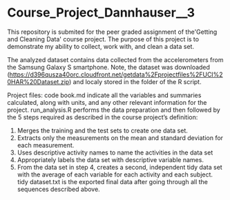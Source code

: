 # Course_Project_Dannhauser__3

This repository is submited for the peer graded assignment of the'Getting and Cleaning Data' course project. 
The purpose of this project is to demonstrate my ability to collect, work with, and clean a data set.

The analyzed dataset contains data collected from the accelerometers from the Samsung Galaxy S smartphone. Note, the dataset was downloaded (https://d396qusza40orc.cloudfront.net/getdata%2Fprojectfiles%2FUCI%20HAR%20Dataset.zip) and localy stored in the folder of the R script.

Project files:
code book.md indicate all the variables and summaries calculated, along with units, and any other relevant information for the project.
run_analysis.R performs the data preparation and then followed by the 5 steps required as described in the course project’s definition:
  1. Merges the training and the test sets to create one data set.
  2. Extracts only the measurements on the mean and standard deviation for each measurement.
  3. Uses descriptive activity names to name the activities in the data set
  4. Appropriately labels the data set with descriptive variable names.
  5. From the data set in step 4, creates a second, independent tidy data set with the average of each variable for each activity and each subject.
tidy dataset.txt is the exported final data after going through all the sequences described above.
